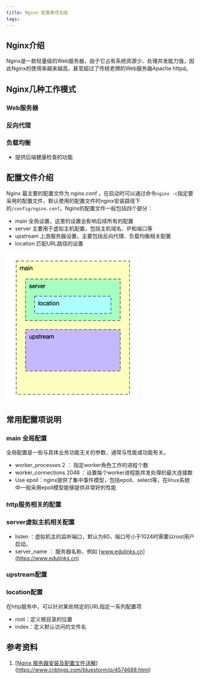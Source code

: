 ```yaml
---
title: Nginx 配置事项总结
tags:
---
```




## Nginx介绍

Nginx是一款轻量级的Web服务器，由于它占有系统资源少、处理并发能力强，因此Nginx的使用率越来越高，甚至超过了传统老牌的Web服务器Apache httpd。

## Nginx几种工作模式

### Web服务器

### 反向代理

### 负载均衡

* 提供后端健康检查的功能



## 配置文件介绍

Nginx 最主要的配置文件为 nginx.conf ，在启动时可以通过命令`nginx -c`指定要采用的配置文件，默认使用的配置文件时nginx安装路径下的`/config/nginx.conf`。Nginx的配置文件一般包括四个部分：

* main 全局设置，这里的设置会影响后续所有的配置
* server 主要用于虚拟主机配置，包括主机域名、IP和端口等
* upstream 上游服务器设置，主要包括反向代理、负载均衡相关配置
* location 匹配URL路径的设置

![image-20200521132343516](20200520-nginx-configuration/image-20200521132343516.png)

## 常用配置项说明

### main 全局配置

全局配置是一些与具体业务功能无关的参数，通常与性能或功能有关。

* worker_processes 2 ： 指定worker角色工作的进程个数
* worker_connections 2048 ：设置每个worker进程能并发处理的最大连接数
* Use epoll：nginx提供了集中事件模型，包括epoll、select等，在linux系统中一般采用epoll模型能够提供非常好的性能

### http服务相关的配置

### server虚拟主机相关配置

* listen ：虚拟机主的监听端口，默认为80，端口号小于1024时需要以root用户启动。
* server_name ： 服务器名称，例如 [www.edulinks.cn](https://www.edulinks.cn)

### upstream配置

### location配置

在http服务中，可以针对某些特定的URL指定一系列配置项

* root：定义根目录的位置
* index：定义默认访问的文件名 

## 参考资料

1. [[Nginx 服务器安装及配置文件详解](https://www.cnblogs.com/bluestorm/p/4574688.html)](https://www.cnblogs.com/bluestorm/p/4574688.html)